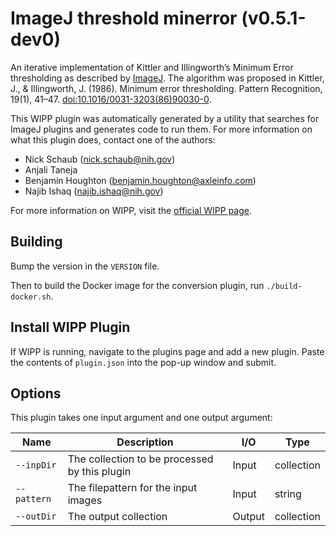 # ImageJ threshold minerror (v0.5.1-dev0)

An iterative implementation of Kittler and Illingworth’s Minimum Error
thresholding as described by [ImageJ](https://imagej.net/plugins/auto-threshold#minerrori).
The algorithm was proposed in Kittler, J., & Illingworth, J. (1986). Minimum
error thresholding. Pattern Recognition, 19(1), 41–47.
[doi:10.1016/0031-3203(86)90030-0](https://doi.org/10.1016/0031-3203(86)90030-0).

This WIPP plugin was automatically generated by a utility that searches for ImageJ plugins and generates code to run them.
For more information on what this plugin does, contact one of the authors:

 - Nick Schaub (nick.schaub@nih.gov)
 - Anjali Taneja
 - Benjamin Houghton (benjamin.houghton@axleinfo.com)
 - Najib Ishaq (najib.ishaq@nih.gov)

For more information on WIPP, visit the [official WIPP page](https://isg.nist.gov/deepzoomweb/software/wipp).

## Building

Bump the version in the `VERSION` file.

Then to build the Docker image for the conversion plugin, run
`./build-docker.sh`.

## Install WIPP Plugin

If WIPP is running, navigate to the plugins page and add a new plugin.
Paste the contents of `plugin.json` into the pop-up window and submit.

## Options

This plugin takes one input argument and one output argument:

| Name        | Description                                   | I/O    | Type       |
| ----------- | --------------------------------------------- | ------ | ---------- |
| `--inpDir`  | The collection to be processed by this plugin | Input  | collection |
| `--pattern` | The filepattern for the input images          | Input  | string     |
| `--outDir`  | The output collection                         | Output | collection |
